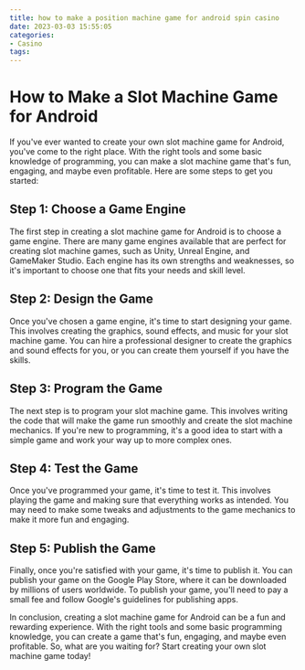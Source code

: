 ```yaml
---
title: how to make a position machine game for android spin casino
date: 2023-03-03 15:55:05
categories:
- Casino
tags:
---
```

# How to Make a Slot Machine Game for Android

If you've ever wanted to create your own slot machine game for Android, you've come to the right place. With the right tools and some basic knowledge of programming, you can make a slot machine game that's fun, engaging, and maybe even profitable. Here are some steps to get you started:

## Step 1: Choose a Game Engine

The first step in creating a slot machine game for Android is to choose a game engine. There are many game engines available that are perfect for creating slot machine games, such as Unity, Unreal Engine, and GameMaker Studio. Each engine has its own strengths and weaknesses, so it's important to choose one that fits your needs and skill level.

## Step 2: Design the Game

Once you've chosen a game engine, it's time to start designing your game. This involves creating the graphics, sound effects, and music for your slot machine game. You can hire a professional designer to create the graphics and sound effects for you, or you can create them yourself if you have the skills.

## Step 3: Program the Game

The next step is to program your slot machine game. This involves writing the code that will make the game run smoothly and create the slot machine mechanics. If you're new to programming, it's a good idea to start with a simple game and work your way up to more complex ones.

## Step 4: Test the Game

Once you've programmed your game, it's time to test it. This involves playing the game and making sure that everything works as intended. You may need to make some tweaks and adjustments to the game mechanics to make it more fun and engaging.

## Step 5: Publish the Game

Finally, once you're satisfied with your game, it's time to publish it. You can publish your game on the Google Play Store, where it can be downloaded by millions of users worldwide. To publish your game, you'll need to pay a small fee and follow Google's guidelines for publishing apps.

In conclusion, creating a slot machine game for Android can be a fun and rewarding experience. With the right tools and some basic programming knowledge, you can create a game that's fun, engaging, and maybe even profitable. So, what are you waiting for? Start creating your own slot machine game today!